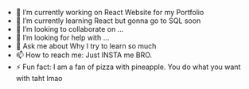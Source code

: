 - 🔭 I’m currently working on React Website for my Portfolio
- 🌱 I’m currently learning React but gonna go to SQL soon
- 👯 I’m looking to collaborate on ...
- 🤔 I’m looking for help with ...
- 💬 Ask me about Why I try to learn so much
- 📫 How to reach me: Just INSTA me BRO.
- ⚡ Fun fact: I am a fan of pizza with pineapple. You do what you want with taht lmao
